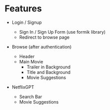 # Features

- Login / Signup

  - Sign In / Sign Up Form (use formik library)
  - Redirect to browse page

- Browse (after authentication)

  - Header
  - Main Movie
    - Trailer in Background
    - Title and Background
    - Movie Suggestions

- NetflixGPT
  - Search Bar
  - Movie Suggestions
